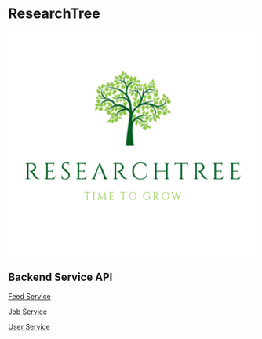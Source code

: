 # ResearchTree
![](./Doc/logo.png)
## Backend Service API
[Feed Service](./Doc/FeedService.md)

[Job Service](./Doc/JobService.md)

[User Service](./Doc/UserService.md)